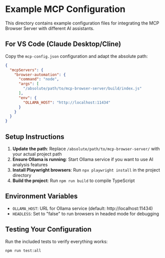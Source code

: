 # Example MCP Configuration

This directory contains example configuration files for integrating the MCP Browser Server with different AI assistants.

## For VS Code (Claude Desktop/Cline)

Copy the `mcp-config.json` configuration and adapt the absolute path:

```json
{
  "mcpServers": {
    "browser-automation": {
      "command": "node",
      "args": [
        "/absolute/path/to/mcp-browser-server/build/index.js"
      ],
      "env": {
        "OLLAMA_HOST": "http://localhost:11434"
      }
    }
  }
}
```

## Setup Instructions

1. **Update the path**: Replace `/absolute/path/to/mcp-browser-server/` with your actual project path
2. **Ensure Ollama is running**: Start Ollama service if you want to use AI analysis features
3. **Install Playwright browsers**: Run `npx playwright install` in the project directory
4. **Build the project**: Run `npm run build` to compile TypeScript

## Environment Variables

- `OLLAMA_HOST`: URL for Ollama service (default: http://localhost:11434)
- `HEADLESS`: Set to "false" to run browsers in headed mode for debugging

## Testing Your Configuration

Run the included tests to verify everything works:

```bash
npm run test:all
```
